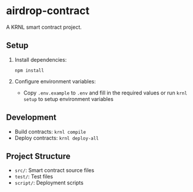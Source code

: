# airdrop-contract

A KRNL smart contract project.

## Setup

1. Install dependencies:
   ```
   npm install
   ```

2. Configure environment variables:
   - Copy `.env.example` to `.env` and fill in the required values or run `krnl setup` to setup environment variables

## Development

- Build contracts: `krnl compile`
- Deploy contracts: `krnl deploy-all`

## Project Structure

- `src/`: Smart contract source files
- `test/`: Test files
- `script/`: Deployment scripts
